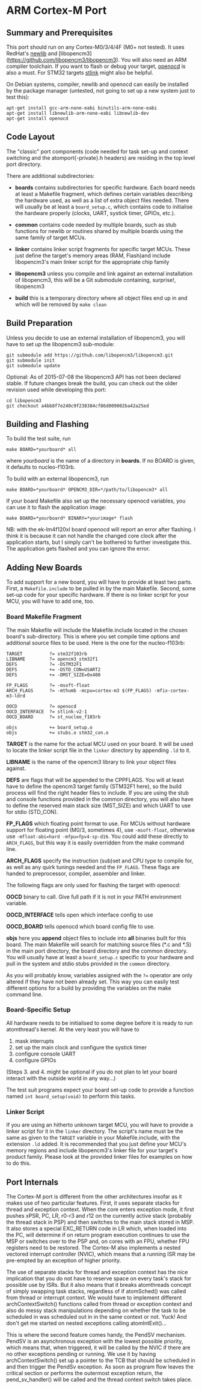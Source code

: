 # ARM Cortex-M Port

## Summary and Prerequisites
This port should run on any Cortex-M0/3/4/4F (M0+ not tested). 
It uses RedHat's [newlib](https://sourceware.org/newlib/) and [libopencm3]
(https://github.com/libopencm3/libopencm3). You will also need an ARM compiler
toolchain. If you want to flash or debug your target, [openocd](http://openocd.org)
 is also a must. For STM32 targets [stlink](https://github.com/texane/stlink)
might also be helpful.

On Debian systems, compiler, newlib and openocd can easily be installed by the
package manager (untested, not going to set up a new system just to test this):

``` 
apt-get install gcc-arm-none-eabi binutils-arm-none-eabi
apt-get install libnewlib-arm-none-eabi libnewlib-dev
apt-get install openocd
```

## Code Layout
The "classic" port components (code needed for task set-up and context
switching and the atomport{-private}.h headers) are residing in the
top level port directory.

There are additional subdirectories:

* **boards** contains subdirectories for specific hardware. Each
board needs at least a Makefile fragment, which defines certain variables 
describing the hardware used, as well as a list of extra object files needed.
There will usually be at least a ``board_setup.c``, which contains code to 
initialise the hardware properly (clocks, UART, systick timer, GPIOs, etc.).

* **common** contains code needed by multiple boards, such as
stub functions for newlib or routines shared by multiple boards using the
same family of target MCUs.

* **linker** contains linker script fragments for specific target MCUs. These
just define the target's memory areas (RAM, Flash)and include libopencm3's
main linker script for the appropriate chip family

* **libopencm3** unless you compile and link against an external installation
of libopencm3, this will be a Git submodule containing, surprise!, libopencm3

* **build** this is a temporary directory where all object files end up in and
which will be removed by ``make clean``  

## Build Preparation
Unless you decide to use an external installation of libopencm3, you will have
to set up the libopencm3 sub-module:
```
git submodule add https://github.com/libopencm3/libopencm3.git
git submodule init
git submodule update
```
Optional: As of 2015-07-08 the libopencm3 API has not been declared stable. If
future changes break the build, you can check out the older revision used while
developing this port:
```
cd libopencm3
git checkout a4bb8f7e240c9f238384cf86d009002ba42a25ed
```

## Building and Flashing
To build the test suite, run
```
make BOARD=*yourboard* all
```
where *yourboard* is the name of a directory in **boards**. If no BOARD is
given, it defaults to nucleo-f103rb.

To build with an external libopencm3, run
```
make BOARD=*yourboard* OPENCM3_DIR=*/path/to/libopencm3* all
```
If your board Makefile also set up the necessary openocd variables, you can
use it to flash the application image:
```
make BOARD=*yourboard* BINARY=*yourimage* flash
```
NB: with the ek-lm4f120xl board openocd will report an error after flashing.
I think it is because it can not handle the changed core clock after the 
application starts, but I simply can't be bothered to further investigate this.
The application gets flashed and you can ignore the error.

## Adding New Boards
To add support for a new board, you will have to provide at least two parts. 
First, a ``Makefile.include`` to be pulled in by the main Makefile. Second,
some set-up code for your specific hardware. If there is no linker script for
your MCU, you will have to add one, too.

### Board Makefile Fragment
The main Makefile will include the Makefile.include located in the chosen
board's sub-directory. This is where you set compile time options and additional
source files to be used. Here is the one for the nucleo-f103rb:

```
TARGET          ?= stm32f103rb
LIBNAME         ?= opencm3_stm32f1
DEFS            ?= -DSTM32F1
DEFS            += -DSTD_CON=USART2
DEFS            += -DMST_SIZE=0x400

FP_FLAGS        ?= -msoft-float
ARCH_FLAGS      ?= -mthumb -mcpu=cortex-m3 $(FP_FLAGS) -mfix-cortex-m3-ldrd

OOCD            ?= openocd
OOCD_INTERFACE  ?= stlink-v2-1
OOCD_BOARD      ?= st_nucleo_f103rb

objs            += board_setup.o
objs            += stubs.o stm32_con.o
```

**TARGET** is the name for the actual MCU used on your board. It will be used
to locate the linker script file in the ``linker`` directory by appending
``.ld`` to it.

**LIBNAME** is the name of the opencm3 library to link your object files
against.

**DEFS** are flags that will be appended to the CPPFLAGS. You will at least
have to define the opencm3 target family (STM32F1 here), so the build process
will find the right header files to include. If you are using the stub and
console functions provided in the common directory, you will also have to
define the reserved main stack size (MST_SIZE) and which UART to use for stdio
(STD_CON).

**FP_FLAGS** which floating point format to use. For MCUs without hardware
support for floating point (M0/3, sometimes 4), use ``-msoft-float``,
otherwise use ``-mfloat-abi=hard -mfpu=fpv4-sp-d16``. You could add these 
directly to ``ARCH_FLAGS``, but this way it is easily overridden from the
make command line.

**ARCH_FLAGS** specify the instruction (sub)set and CPU type to compile for,
as well as any quirk tunings needed and the ``FP_FLAGS``. These flags are
handed to preprocessor, compiler, assembler and linker.

The following flags are only used for flashing the target with openocd:

**OOCD** binary to call. Give full path if it is not in your PATH environment
variable. 

**OOCD_INTERFACE** tells open which interface config to use

**OOCD_BOARD** tells openocd which board config file to use.

**objs** here you __append__ object files to include into __all__ binaries
built for this board. The main Makefile will search for matching source files
(*.c and *.S) in the main port directory, the board directory and the common
directory. You will usually have at least a ``board_setup.c`` specific to
your hardware and pull in the system and stdio stubs provided in the 
``common`` directory.

As you will probably know, variables assigned with the ``?=`` operator are
only altered if they have not been already set. This way you can easily test
different options for a build by providing the variables on the make command
line.

### Board-Specific Setup
All hardware needs to be initialised to some degree before it is ready to run
atomthread's kernel. At the very least you will have to

1. mask interrupts
2. set up the main clock and configure the systick timer
3. configure console UART  
4. configure GPIOs

(Steps 3. and 4. might be optional if you do not plan to let your board
interact with the outside world in any way...)

The test suit programs expect your board set-up code to provide a function
named ``int board_setup(void)`` to perform this tasks.

### Linker Script
If you are using an hitherto unknown target MCU, you will have to provide a
linker script for it in the ``linker`` directory. The script's name must
be the same as given to the ``TARGET`` variable in your Makefile.include,
with the extension ``.ld`` added. It is recommended that you just define
your MCU's memory regions and include libopencm3's linker file for your
target's product family. Please look at the provided linker files for examples
on how to do this.

## Port Internals
The Cortex-M port is different from the other architectures insofar as it makes
use of two particular features. First, it uses separate stacks for thread and
exception context. When the core enters exception mode, it first pushes xPSR,
PC, LR, r0-r3 and r12 on the currently active stack (probably the thread stack
in PSP) and then switches to the main stack stored in MSP. It also stores a
special EXC_RETURN code in LR which, when loaded into the PC, will determine
if on return program execution continues to use the MSP or switches over to 
the PSP and, on cores with an FPU, whether FPU registers need to be restored.
The Cortex-M also implements a nested vectored interrupt controller (NVIC),
which means that a running ISR may be pre-empted by an exception of higher
priority.

The use of separate stacks for thread and exception context has the nice
implication that you do not have to reserve space on every task's stack for 
possible use by ISRs. But it also means that it breaks atomthreads concept 
of simply swapping task stacks, regardless of if atomSched() was called from
thread or interrupt context. We would have to implement different 
archContextSwitch() functions called from thread or exception context and
also do messy stack manipulations depending on whether the task to be
scheduled in was scheduled out in in the same context or not. Yuck!
And don't get me started on nested exceptions calling atomIntExit()...   

This is where the second feature comes handy, the PendSV mechanism.
PendSV is an asynchronous exception with the lowest possible priority, which
means that, when triggered, it will be called by the NVIC if there are no
other exceptions pending or running. We use it by having archContextSwitch()
set up a pointer to the TCB that should be scheduled in and then trigger the
PendSv exception. As soon as program flow leaves the critical section or 
performs the outermost exception return, the pend_sv_handler() will be called
and the thread context switch takes place.
